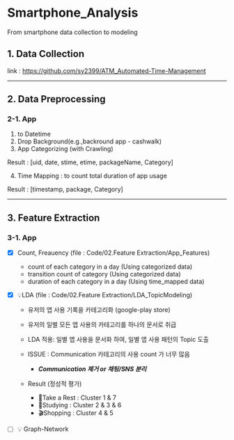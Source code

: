 # Smartphone_Analysis
From smartphone data collection to modeling

## 1. Data Collection

link : https://github.com/sy2399/ATM_Automated-Time-Management

******
## 2. Data Preprocessing
### 2-1. App
1. to Datetime
2. Drop Background(e.g.,backround app - cashwalk) 
3. App Categorizing (with Crawling)

Result : [uid, date, stime, etime, packageName, Category]

4. Time Mapping : to count total duration of app usage

Result : [timestamp, package, Category]

******
## 3. Feature Extraction
### 3-1. App
- [x] Count, Freauency (file : Code/02.Feature Extraction/App_Features)

  * count of each category in a day (Using categorized data)
  * transition count of category (Using categorized data)
  * duration of each category in a day (Using time_mapped data)
  
- [x] 💡LDA (file : Code/02.Feature Extraction/LDA_TopicModeling)

  * 유저의 앱 사용 기록을 카테고리화 (google-play store)
  * 유저의 일별 모든 앱 사용의 카테고리를 하나의 문서로 취급
  * LDA 적용: 일별 앱 사용을 문서화 하여, 일별 앱 사용 패턴의 Topic 도출
  * ISSUE : Communication 카테고리의 사용 count 가 너무 많음
      - ***Communication 제거 or 채팅/SNS 분리***
    
  * Result (정성적 평가)
      - 🎑Take a Rest : Cluster 1 & 7
      - 📑Studying : Cluster 2 & 3 & 6
      - 🎬Shopping : Cluster 4 & 5

  
- [ ] 💡 Graph-Network

